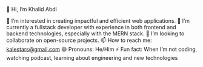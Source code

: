 👋 Hi, I’m Khalid Abdi

👀 I’m interested in creating impactful and efficient web applications.
🌱 I’m currently a fullstack developer with experience in both frontend and backend technologies, especially with the MERN stack.
💞️ I’m looking to collaborate on open-source projects.
📫 How to reach me: kalestars@gmail.com
😄 Pronouns: He/Him
⚡ Fun fact: When I’m not coding, watching podcast, learning about engineering and new technologies
